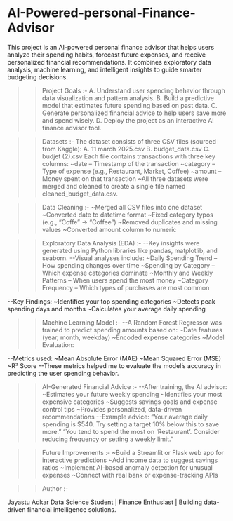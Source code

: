 # AI-Powered-personal-Finance-Advisor
This project is an AI-powered personal finance advisor that helps users analyze their spending habits, forecast future expenses, and receive personalized financial recommendations. It combines exploratory data analysis, machine learning, and intelligent insights to guide smarter budgeting decisions.

>> Project Goals :-
A. Understand user spending behavior through data visualization and pattern analysis.
B. Build a predictive model that estimates future spending based on past data.
C. Generate personalized financial advice to help users save more and spend wisely.
D. Deploy the project as an interactive AI finance advisor tool.

>> Datasets :-
The dataset consists of three CSV files (sourced from Kaggle):
A. 11 march 2025.csv
B. budget_data.csv
C. budjet (2).csv
Each file contains transactions with three key columns:
~date – Timestamp of the transaction
~category – Type of expense (e.g., Restaurant, Market, Coffee)
~amount – Money spent on that transaction
~All three datasets were merged and cleaned to create a single file named cleaned_budget_data.csv. 

>> Data Cleaning :-
~Merged all CSV files into one dataset
~Converted date to datetime format
~Fixed category typos (e.g., “Coffe” → “Coffee”)
~Removed duplicates and missing values
~Converted amount column to numeric

>> Exploratory Data Analysis (EDA) :-
--Key insights were generated using Python libraries like pandas, matplotlib, and seaborn.
--Visual analyses include:
~Daily Spending Trend – How spending changes over time
~Spending by Category – Which expense categories dominate
~Monthly and Weekly Patterns – When users spend the most money
~Category Frequency – Which types of purchases are most common

--Key Findings:
~Identifies your top spending categories
~Detects peak spending days and months
~Calculates your average daily spending

>>  Machine Learning Model :-
--A Random Forest Regressor was trained to predict spending amounts based on:
~Date features (year, month, weekday)
~Encoded expense categories
~Model Evaluation:

--Metrics used:
~Mean Absolute Error (MAE)
~Mean Squared Error (MSE)
~R² Score
--These metrics helped me to evaluate the model’s accuracy in predicting the user spending behavior.

>> AI-Generated Financial Advice :-
--After training, the AI advisor:
~Estimates your future weekly spending
~Identifies your most expensive categories
~Suggests savings goals and expense control tips
~Provides personalized, data-driven recommendations
--Example advice:
“Your average daily spending is $540. Try setting a target 10% below this to save more.”
“You tend to spend the most on ‘Restaurant’. Consider reducing frequency or setting a weekly limit.”

>> Future Improvements :-
~Build a Streamlit or Flask web app for interactive predictions
~Add income data to suggest savings ratios
~Implement AI-based anomaly detection for unusual expenses
~Connect with real bank or expense-tracking APIs

  >> Author :-

  Jayastu Adkar
  Data Science Student | Finance Enthusiast |
  Building data-driven financial intelligence solutions. 
